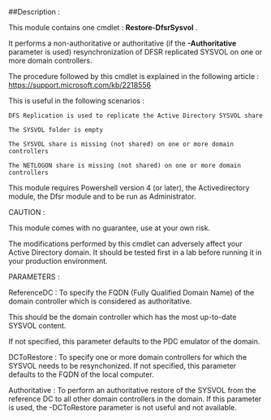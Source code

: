 ##Description : 

This module contains one cmdlet : **Restore-DfsrSysvol** .

It performs a non-authoritative or authoritative (if the **-Authoritative** parameter is used) resynchronization of DFSR replicated SYSVOL on one or more domain controllers.
	
The procedure followed by this cmdlet is explained in the following article : https://support.microsoft.com/kb/2218556
	
This is useful in the following scenarios :

    DFS Replication is used to replicate the Active Directory SYSVOL share  
    
    The SYSVOL folder is empty  
    
    The SYSVOL share is missing (not shared) on one or more domain controllers  
    
    The NETLOGON share is missing (not shared) on one or more domain controllers

This module requires Powershell version 4 (or later), the Activedirectory module, the Dfsr module and to be run as Administrator.

CAUTION :

This module comes with no guarantee, use at your own risk.

The modifications performed by this cmdlet can adversely affect your Active Directory domain.
It should be tested first in a lab before running it in your production environment.

PARAMETERS :

ReferenceDC : To specify the FQDN (Fully Qualified Domain Name) of the domain controller which is considered as authoritative.

This should be the domain controller which has the most up-to-date SYSVOL content.
	
If not specified, this parameter defaults to the PDC emulator of the domain.

DCToRestore : To specify one or more domain controllers for which the SYSVOL needs to be resynchonized. If not specified, this parameter defaults to the FQDN of the local computer.

Authoritative : To perform an authoritative restore of the SYSVOL from the reference DC to all other domain controllers in the domain. If this parameter is used, the -DCToRestore parameter is not useful and not available.

